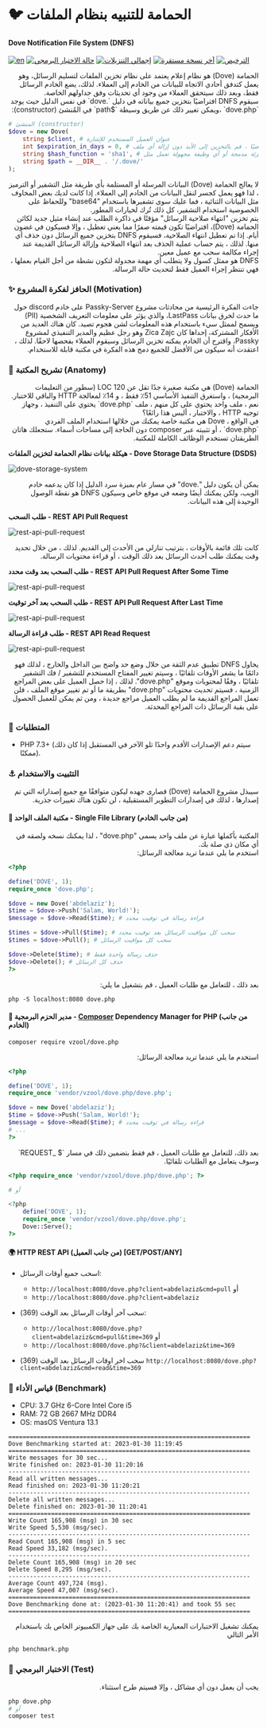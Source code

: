 # :bird: الحمامة للتنبيه بنظام الملفات
#### Dove Notification File System (DNFS)

<p>
<a href="https://github.com/vzool/dove.php/blob/main/README.md"><img src="https://img.shields.io/badge/lang-en-green.svg" alt="en" data-canonical-src="https://img.shields.io/badge/lang-en-green.svg" style="max-width: 100%;"></a>
<a href="https://github.com/vzool/dove.php/actions"><img src="https://github.com/vzool/dove.php/workflows/tests/badge.svg" alt="حالة الاختبار البرمجي"></a>
<a href="https://packagist.org/packages/vzool/dove.php"><img src="https://img.shields.io/packagist/dt/vzool/dove.php" alt="إجمالي التنزيلات"></a>
<a href="https://packagist.org/packages/vzool/dove.php"><img src="https://img.shields.io/packagist/v/vzool/dove.php" alt="آخر نسخة مستقرة"></a>
<a href="https://packagist.org/packages/vzool/dove.php"><img src="https://img.shields.io/packagist/l/vzool/dove.php" alt="الترخيص"></a>
</p>

<div dir="rtl">
الحمامة (Dove) هو نظام إعلام يعتمد على نظام تخزين الملفات لتسليم الرسائل، وهو يعمل كتدفق أحادي الاتجاه للبيانات من الخادم إلى العملاء.
لذلك، يضع الخادم الرسائل فقط، وبعد ذلك سيتحقق العملاء من وجود أي تحديثات وفق جداولهم الخاصة.
</div>


<div dir="rtl">
سيقوم DNFS افتراضيًا بتخزين جميع بياناته في دليل `.dove` في نفس الدليل حيث يوجد `dove.php` ،ويمكن تغيير ذلك عن طريق وسيطة `$path` في المُنشئ (constructor):
</div>


```php
# المنشئ (constructor)
$dove = new Dove(
    string $client, # عنوان العميل المستخدم للإشارة
    int $expiration_in_days = 0, # معطل افتراضيًا ، قم بالتخزين إلى الأبد دون إزالة أي ملف
    string $hash_function = 'sha1', # وظيفة تجزئة مدمجة أو أي وظيفة مجهولة تعمل مثل `sha1()`.
    string $path = __DIR__ . '/.dove/'
);
```

<div dir="rtl">
لا يعالج الحمامة (Dove) البيانات المرسلة أو المستلمة بأي طريقة مثل التشفير أو الترميز ، لذا فهو يعمل كجسر لنقل البيانات من الخادم إلى العملاء. إذا كانت لديك بعض المخاوف مثل البيانات الثنائية ، فما عليك سوى تشفيرها باستخدام "base64" وللحفاظ على الخصوصية استخدام التشفير، كل ذلك تُرك لخيارات المطور.
</div>

<div dir="rtl">
يتم تخزين "انتهاء صلاحية الرسائل" مؤقتًا في ذاكرة الطلب عند إنشاء مثيل جديد لكائن الحمامة (Dove)، افتراضيًا تكون قيمته صفرًا مما يعني تعطيل ، وإلا فسيكون في غضون أيام. إذا تم تعطيل انتهاء الصلاحية، فسيقوم DNFS بتخزين جميع الرسائل دون حذف أي منها. لذلك ، يتم حساب عملية الحذف بعد انتهاء الصلاحية وإزالة الرسائل القديمة عند إجراء مكالمة سحب مع عميل معين.
</div>

<div dir="rtl">
DNFS هو ممثل كسول ولا يتطلب أي مهمة مجدولة لتكون نشطة من أجل القيام بعملها ، فهي تنتظر إجراء العميل فقط لتحديث حالة الرسالة.
</div>

### :sparkles: الحافز لفكرة المشروع (Motivation)
<div dir="rtl">
جاءت الفكرة الرئيسية من محادثات مشروع Passky-Server على خادم discord حول ما حدث لخرق بيانات LastPass، والذي يؤثر على معلومات التعريف الشخصية (PII) ويسمح لممثل سيء باستخدام هذه المعلومات لشن هجوم تصيد.
كان هناك العديد من الأفكار المشتركة، إحداها كان Zica Zajc وهو رجل عظيم والمدير التنفيذي لمشروع Passky، واقترح أن الخادم يمكنه تخزين الرسائل وسيقوم العملاء بفحصها لاحقًا.
لذلك ، اعتقدت أنه سيكون من الأفضل للجميع دمج هذه الفكرة في مكتبة قابلة للاستخدام.
</div>

### :eyes: تشريح المكتبة (Anatomy)

<div dir="rtl">
الحمامة (Dove) هي مكتبة صغيرة جدًا تقل عن 120 LOC (سطور من التعليمات البرمجية) ، واستغرق التنفيذ الأساسي 51٪ فقط ، و 14٪ لمعالجة HTTP والباقي للاختبار.
</div>

<div dir="rtl">
نعم ، ملف واحد يحتوي على كل منهم ، ملف `dove.php` يحتوي على التنفيذ ، وجهاز توجيه HTTP ، والاختبار ، أليس هذا رائعًا؟
</div>

<div dir="rtl">
في الواقع ، Dove هي مكتبة خاصة يمكنك من خلالها استخدام الملف الفردي `dove.php` ، أو تثبيته عبر composer دون الحاجة إلى مساحات أسماء. ستجعلك هاتان الطريقتان تستخدم الوظائف الكاملة للمكتبة.
</div>

**هيكلة بيانات نظام الحمامة لتخزين الملفات - Dove Storage Data Structure (DSDS)**

![dove-storage-system](images/dove-storage-system-ar.png)

<div dir="rtl">
يمكن أن يكون دليل ".dove" في مسار عام بميزة سرد الدليل إذا كان يدعمه خادم الويب، ولكن يمكنك أيضًا وضعه في موقع خاص وسيكون DNFS هو نقطة الوصول الوحيدة إلى هذه البيانات.
</div>

**طلب السحب - REST API Pull Request**

![rest-api-pull-request](images/rest-api-pull-request.png)

<div dir="rtl">
كانت تلك قائمة بالأوقات ، بترتيب تنازلي من الأحدث إلى القديم. لذلك ، من خلال تحديد وقت يمكنك طلب أحدث الرسائل بعد ذلك الوقت ، أو قراءة محتويات الرسالة.
</div>

**طلب السحب بعد وقت محدد - REST API Pull Request After Some Time**

![rest-api-pull-request](images/rest-api-pull-request-after-time.png)

**طلب السحب بعد آخر توقيت - REST API Pull Request After Last Time**

![rest-api-pull-request](images/rest-api-pull-request-after-last-time.png)

**طلب قراءة الرسالة - REST API Read Request**

![rest-api-pull-request](images/rest-api-read-request.png)

<div dir="rtl">
يحاول DNFS تطبيق عدم الثقة من خلال وضع حد واضح بين الداخل والخارج ، لذلك فهو دائمًا ما يشفر الأوقات تلقائيًا ، وسيتم تغيير المفتاح المستخدم للتشفير / فك التشفير تلقائيًا ، وفقًا لمحتويات وموقع "dove.php".
لذلك ، إذا حصل العميل على بعض المراجع الزمنية ، فسيتم تحديث محتويات "dove.php" بطريقة ما أو تم تغيير موقع الملف ، فلن تعمل المراجع القديمة ما لم يطلب العميل مراجع جديدة ، ومن ثم يمكن للعميل الحصول على بقية الرسائل ذات المراجع المحدثة.
</div>

### :office: المتطلبات

- PHP 7.3+ (سيتم دعم الإصدارات الأقدم واحدًا تلو الآخر في المستقبل إذا كان ذلك ممكنًا).

### :anchor: التثبيت والاستخدام
<div dir="rtl">
سيبذل مشروع الحمامة (Dove) قصارى جهده ليكون متوافقًا مع جميع إصداراته التي تم إصدارها ، لذلك في إصدارات التطوير المستقبلية ، لن تكون هناك تغييرات جذرية.
</div>

#### :wrench: مكتبة الملف الواحد - Single File Library (من جانب الخادم)

<div dir="rtl">
المكتبة بأكملها عبارة عن ملف واحد يسمى "dove.php" ، لذا يمكنك نسخه ولصقه في أي مكان ذي صلة بك.
</div>

<div dir="rtl">
استخدم ما يلي عندما تريد معالجة الرسائل:
</div>

```php
<?php

define('DOVE', 1);
require_once 'dove.php';

$dove = new Dove('abdelaziz');
$time = $dove->Push('Salam, World!');
$message = $dove->Read($time); # قراءة رسالة في توقيت محدد

$times = $dove->Pull($time); # سحب كل مواقيت الرسائل بعد توقيت محدد
$times = $dove->Pull(); # سحب كل مواقيت الرسائل

$dove->Delete($time); # حذف رسالة واحدة فقط
$dove->Delete(); # حذف كل الرسائل
?>
```

<div dir="rtl">
بعد ذلك ، للتعامل مع طلبات العميل ، قم بتشغيل ما يلي:
</div>

```shell
php -S localhost:8080 dove.php
```

#### :musical_note: مدير الحزم البرمجية - [Composer](https://getcomposer.org/) Dependency Manager for PHP (من جانب الخادم)

```shell
composer require vzool/dove.php
```

<div dir="rtl">
استخدم ما يلي عندما تريد معالجة الرسائل:
</div>

```php
<?php

define('DOVE', 1);
require_once 'vendor/vzool/dove.php/dove.php';

$dove = new Dove('abdelaziz');
$time = $dove->Push('Salam, World!');
$message = $dove->Read($time); # قراءة رسالة في توقيت محدد
# ...
?>
```

<div dir="rtl">
بعد ذلك، للتعامل مع طلبات العميل ، قم فقط بتضمين ذلك في مسار `$ _REQUEST` وسوف يتعامل مع الطلبات تلقائيًا.
</div>

```php
<?php require_once 'vendor/vzool/dove.php/dove.php'; ?>

# أو

<?php
    define('DOVE', 1);
    require_once 'vendor/vzool/dove.php/dove.php';
    Dove::Serve();
?>
```

#### :earth_africa: HTTP REST API (من جانب العميل) [GET/POST/ANY]

- اسحب جميع أوقات الرسائل:
    - `http://localhost:8080/dove.php?client=abdelaziz&cmd=pull`
    أو
    - `http://localhost:8080/dove.php?client=abdelaziz`

- سحب آخر أوقات الرسائل بعد الوقت (369):
    - `http://localhost:8080/dove.php?client=abdelaziz&cmd=pull&time=369`
    أو
    - `http://localhost:8080/dove.php?&client=abdelaziz&time=369`

- سحب اخر اوقات الرسائل بعد الوقت (369) `http://localhost:8080/dove.php?client=abdelaziz&cmd=read&time=369`


### :checkered_flag: قياس الأداء (Benchmark)
- CPU: 3.7 GHz 6-Core Intel Core i5
- RAM: 72 GB 2667 MHz DDR4
- OS: masOS Ventura 13.1
```shell
====================================================================
Dove Benchmarking started at: 2023-01-30 11:19:45
====================================================================
Write messages for 30 sec...
Write finished on: 2023-01-30 11:20:16
--------------------------------------------------------------------
Read all written messages...
Read finished on: 2023-01-30 11:20:21
--------------------------------------------------------------------
Delete all written messages...
Delete finished on: 2023-01-30 11:20:41
====================================================================
Write Count 165,908 (msg) in 30 sec
Write Speed 5,530 (msg/sec).
--------------------------------------------------------------------
Read Count 165,908 (msg) in 5 sec
Read Speed 33,182 (msg/sec).
--------------------------------------------------------------------
Delete Count 165,908 (msg) in 20 sec
Delete Speed 8,295 (msg/sec).
--------------------------------------------------------------------
Average Count 497,724 (msg).
Average Speed 47,007 (msg/sec).
====================================================================
Dove Benchmarking done at: (2023-01-30 11:20:41) and took 55 sec
====================================================================
```
<div dir="rtl">
يمكنك تشغيل الاختبارات المعيارية الخاصة بك على جهاز الكمبيوتر الخاص بك باستخدام الأمر التالي
</div>

`php benchmark.php`

### :microscope: الاختبار البرمجي (Test)

<div dir="rtl">
يجب أن يعمل دون أي مشاكل ، وإلا فسيتم طرح استثناء.
</div>

```bash
php dove.php
# أو
composer test
```